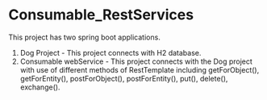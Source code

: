# Consumable_RestServices
This project has two spring boot applications.

1. Dog Project - This project connects with H2 database.
2. Consumable webService - This project connects with the Dog project with use of different methods of RestTemplate including getForObject(), getForEntity(), postForObject(), postForEntity(), put(), delete(), exchange(). 
